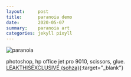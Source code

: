 ```yaml
---
layout:     post
title:      paranoia demo
date:       2020-05-07
summary:    paranoia art
categories: jekyll pixyll
---
```


![paranoia](https://i.imgur.com/zzkRrir.jpg)

photoshop, hp office jet pro 9010, scissors, glue. <br />
[LEAKTHISEXCLUSIVE (sohza)](https://www.dropbox.com/s/4i1kn7zkt0gx77g/PARANOIA.mp3?dl=0){:target="_blank"}
